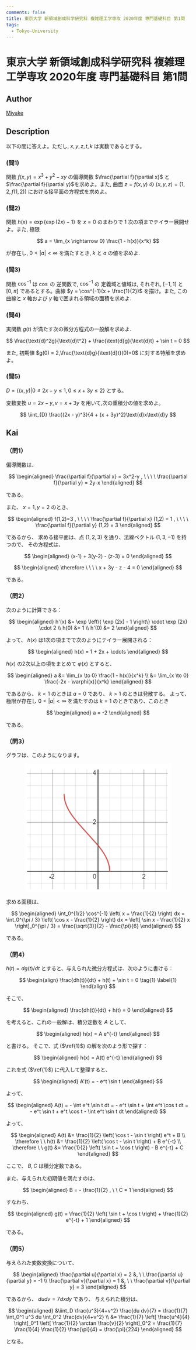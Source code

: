 ```yaml
---
comments: false
title: 東京大学 新領域創成科学研究科 複雑理工学専攻 2020年度 専門基礎科目 第1問
tags:
  - Tokyo-University
---
```

# 東京大学 新領域創成科学研究科 複雑理工学専攻 2020年度 専門基礎科目 第1問

## **Author**
[Miyake](https://miyake.github.io/exams/index.html)

## **Description**
以下の間に答えよ。ただし, $x,y,z,t,k$ は実数であるとする。

### (間1) 
関数 $f(x,y) = x^3 + y^2 - xy$ の偏導関数 $\frac{\partial f}{\partial x}$ と $\frac{\partial f}{\partial y}$を求めよ。また, 曲面 $z = f(x,y)$ の $(x,y,z) = (1,2,f(1,2))$ における接平面の方程式を求めよ。

### (間2) 
関数 $h(x) = \exp\{\exp(2x) - 1\}$ を $x = 0$ のまわりで $1$ 次の項までテイラー展開せよ。また, 極限

$$
a = \lim_{x \rightarrow 0} \frac{1 - h(x)}{x^k}
$$

が存在し, $0 < |a| < \infty$ を満たすとき, $k$ と $a$ の値を求めよ.

### (間3) 
関数 $\cos^{-1}$ は $\cos$ の 逆関数で, $\cos^{-1}$ の 定義域と値域は, それぞれ, $[-1,1]$ と $[0,\pi]$ であるとする。曲線 $y = \cos^{-1}(x + \frac{1}{2})$ を描け。また, この曲線と $x$ 軸および $y$ 軸で囲まれる領域の面積を求めよ.

### (間4)
実関数 $g(t)$ が満たす次の微分方程式の一般解を求めよ.

$$
\frac{\text{d}^2g}{\text{d}t^2} + \frac{\text{d}g}{\text{d}t} + \sin t = 0
$$

また, 初期値 $g(0) = 2,\frac{\text{d}g}{\text{d}t}(0)=0$ に対する特解を求めよ。

### (間5)
$D = \{(x,y)|0 \le 2x - y \le 1,0 \le x + 3y \le 2\}$ とする。

変数変換 $u = 2x - y,v = x + 3y$ を用いて,次の重積分の値を求めよ。

$$
\iint_{D} \frac{(2x - y)^3}{4 + (x + 3y)^2}\text{d}x\text{d}y
$$

## **Kai**
### （問1）
偏導関数は、

$$
\begin{aligned}
\frac{\partial f}{\partial x} = 3x^2-y
, \ \ \ \ 
\frac{\partial f}{\partial y} = 2y-x
\end{aligned}
$$

である。

また、 $x=1,y=2$ のとき、

$$
\begin{aligned}
f(1,2)=3
, \ \ \ \ 
\frac{\partial f}{\partial x} (1,2) = 1
, \ \ \ \ 
\frac{\partial f}{\partial y} (1,2) = 3
\end{aligned}
$$

であるから、
求める接平面は、点 $(1,2,3)$ を通り、法線ベクトル $(1,3,-1)$ を持つので、
その方程式は、

$$
\begin{aligned}
(x-1) + 3(y-2) - (z-3) = 0
\end{aligned}
$$

$$
\begin{aligned}
\therefore \ \ \ \ 
x + 3y - z - 4 = 0
\end{aligned}
$$

である。

### （問2）
次のように計算できる：

$$
\begin{aligned}
h'(x) &= \exp \left\{ \exp (2x) - 1 \right\}
\cdot \exp (2x) \cdot 2
\\
h(0) &= 1
\\
h'(0) &= 2
\end{aligned}
$$

よって、 $h(x)$ は1次の項までで次のようにテイラー展開される：

$$
\begin{aligned}
h(x) = 1 + 2x + \cdots
\end{aligned}
$$

$h(x)$ の2次以上の項をまとめて $\varphi(x)$ とすると、

$$
\begin{aligned}
a
&= \lim_{x \to 0} \frac{1 - h(x)}{x^k}
\\
&= \lim_{x \to 0} \frac{-2x - \varphi(x)}{x^k}
\end{aligned}
$$

であるから、 $k \lt 1$ のときは $a=0$ であり、 $k \gt 1$ のときは発散する。
よって、極限が存在し $0 \lt |a| \lt \infty$ を満たすのは
$k=1$ のときであり、このとき

$$
\begin{aligned}
a = -2
\end{aligned}
$$

である。

### （問3）
グラフは、このようになります。

<figure style="text-align:center;">
  <img src="https://raw.githubusercontent.com/Myyura/the_kai_project_assets/main/kakomonn/tokyo_university/frontier_sciences/cse_2020_1_p1.png" width="400" height="350" alt=""/>
</figure>

求める面積は、

$$
\begin{aligned}
\int_0^{1/2} \cos^{-1} \left( x + \frac{1}{2} \right) dx
= \int_0^{\pi / 3} \left( \cos x - \frac{1}{2} \right) dx
= \left[ \sin x - \frac{1}{2} x \right]_0^{\pi / 3}
= \frac{\sqrt{3}}{2} - \frac{\pi}{6}
\end{aligned}
$$

である。

### （問4）
$h(t) = dg(t)/dt$ とすると、与えられた微分方程式は、次のように書ける：

$$
\begin{align}
\frac{dh(t)}{dt} + h(t) + \sin t = 0
\tag{1} \label{1}
\end{align}
$$

そこで、

$$
\begin{aligned}
\frac{dh(t)}{dt} + h(t) = 0
\end{aligned}
$$

を考えると、これの一般解は、積分定数を $A$ として、

$$
\begin{aligned}
h(x) = A e^{-t}
\end{aligned}
$$

と書ける。
そこで、式 ($\ref{1}$) の解を次のよう形で探す：

$$
\begin{aligned}
h(x) = A(t) e^{-t}
\end{aligned}
$$

これを式 ($\ref{1}$) に代入して整理すると、

$$
\begin{aligned}
A'(t) = - e^t \sin t
\end{aligned}
$$

よって、

$$
\begin{aligned}
A(t) = - \int e^t \sin t dt
= - e^t \sin t + \int e^t \cos t dt
= - e^t \sin t + e^t \cos t - \int e^t \sin t dt
\end{aligned}
$$

よって、

$$
\begin{aligned}
A(t) &= \frac{1}{2} \left( \cos t - \sin t \right) e^t + B
\\
\therefore \ \ 
h(t) &= \frac{1}{2} \left( \cos t - \sin t \right) + B e^{-t}
\\
\therefore \ \ 
g(t) &= \frac{1}{2} \left( \sin t + \cos t \right) - B e^{-t} + C
\end{aligned}
$$

ここで、 $B, C$ は積分定数である。

また、与えられた初期値を満たすのは、

$$
\begin{aligned}
B = - \frac{1}{2}
, \ \ 
C = 1
\end{aligned}
$$

すなわち、

$$
\begin{aligned}
g(t) = \frac{1}{2} \left( \sin t + \cos t \right) + \frac{1}{2} e^{-t} + 1
\end{aligned}
$$

である。

### （問5）
与えられた変数変換について、

$$
\begin{aligned}
\frac{\partial u}{\partial x} = 2
&, \ \ 
\frac{\partial u}{\partial y} = -1
\\
\frac{\partial v}{\partial x} = 1
&, \ \ 
\frac{\partial v}{\partial y} = 3
\end{aligned}
$$

であるから、 $du dv = 7 dx dy$ であり、
与えられた積分は、

$$
\begin{aligned}
&\iint_D \frac{u^3}{4+v^2} \frac{du dv}{7}
= \frac{1}{7} \int_0^1 u^3 du \int_0^2 \frac{dv}{4+v^2}
\\
&= \frac{1}{7} \left[ \frac{u^4}{4} \right]_0^1
\left[ \frac{1}{2} \arctan \frac{v}{2} \right]_0^2
= \frac{1}{7} \frac{1}{4} \frac{1}{2} \frac{\pi}{4}
= \frac{\pi}{224}
\end{aligned}
$$

となる。
